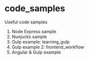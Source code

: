 # code_samples
Useful code samples

1. Node Express sample
2. Nunjucks sample
3. Gulp example: learning_gulp
4. Gulp example 2: frontend_workflow
5. Angular & Gulp example



